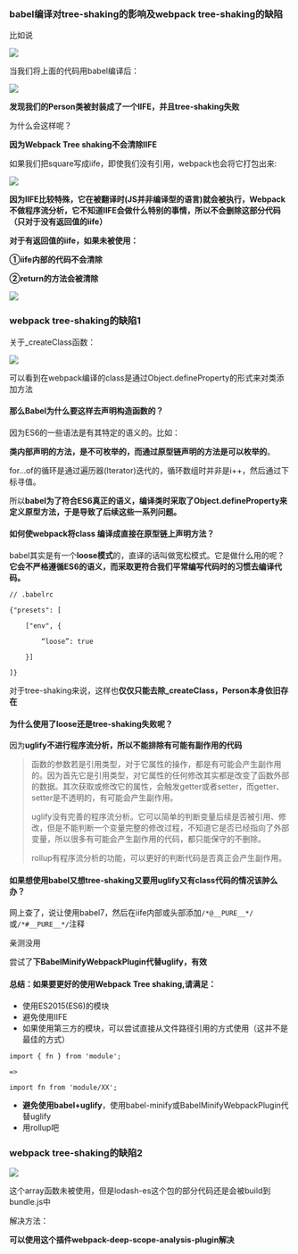 ### babel编译对tree-shaking的影响及webpack tree-shaking的缺陷

比如说

![](https://dfiles.tita.com/Portal/110006/045139b48d0243ab952c8a71a92e0c32.png)

当我们将上面的代码用babel编译后：

![](https://dfiles.tita.com/Portal/110006/502a61026f9443b9b9ca5d9cfa72892f.png)



**发现我们的Person类被封装成了一个IIFE，并且tree-shaking失败**



为什么会这样呢？

**因为Webpack Tree shaking不会清除IIFE**

如果我们把square写成iife，即使我们没有引用，webpack也会将它打包出来:

![](https://dfiles.tita.com/Portal/110006/042cebe7aced482db8f5b5103438d5a0.png)

**因为IIFE比较特殊，它在被翻译时(JS并非编译型的语言)就会被执行，Webpack不做程序流分析，它不知道IIFE会做什么特别的事情，所以不会删除这部分代码（只对于没有返回值的iife）**


**对于有返回值的iife，如果未被使用：**

**①iife内部的代码不会清除**

**②return的方法会被清除**


![](https://dfiles.tita.com/Portal/110006/c33d11a938a74252859d67f321a6b97c.png)


### webpack tree-shaking的缺陷1

关于_createClass函数：

![](https://dfiles.tita.com/Portal/110006/158c8cf8297e43af88042805f91b8a5d.png)



可以看到在webpack编译的class是通过Object.defineProperty的形式来对类添加方法



#### 那么Babel为什么要这样去声明构造函数的？

因为ES6的一些语法是有其特定的语义的。比如：

**类内部声明的方法，是不可枚举的，而通过原型链声明的方法是可以枚举的**。

for...of的循环是通过遍历器(Iterator)迭代的，循环数组时并非是i++，然后通过下标寻值。

所以**babel为了符合ES6真正的语义，编译类时采取了Object.defineProperty来定义原型方法，于是导致了后续这些一系列问题。**


#### 如何使webpack将class 编译成直接在原型链上声明方法？

babel其实是有一个**loose模式**的，直译的话叫做宽松模式。它是做什么用的呢？**它会不严格遵循ES6的语义，而采取更符合我们平常编写代码时的习惯去编译代码。**


```
// .babelrc

{"presets": [

    ["env", {
    
        “loose”: true
    
    }]

]}
```


对于tree-shaking来说，这样也**仅仅只能去除_createClass，Person本身依旧存在**



#### 为什么使用了loose还是tree-shaking失败呢？

因为**uglify不进行程序流分析，所以不能排除有可能有副作用的代码**

> 函数的参数若是引用类型，对于它属性的操作，都是有可能会产生副作用的。因为首先它是引用类型，对它属性的任何修改其实都是改变了函数外部的数据。其次获取或修改它的属性，会触发getter或者setter，而getter、setter是不透明的，有可能会产生副作用。
> 
> uglify没有完善的程序流分析。它可以简单的判断变量后续是否被引用、修改，但是不能判断一个变量完整的修改过程，不知道它是否已经指向了外部变量，所以很多有可能会产生副作用的代码，都只能保守的不删除。
> 
> rollup有程序流分析的功能，可以更好的判断代码是否真正会产生副作用。


#### 如果想使用babel又想tree-shaking又要用uglify又有class代码的情况该肿么办？

网上查了，说让使用babel7，然后在iife内部或头部添加`/*@__PURE__*/`或`/*#__PURE__*/`注释

亲测没用

尝试了**下BabelMinifyWebpackPlugin代替uglify，有效**



#### 总结：如果要更好的使用Webpack Tree shaking,请满足：

- 使用ES2015(ES6)的模块
- 避免使用IIFE
- 如果使用第三方的模块，可以尝试直接从文件路径引用的方式使用（这并不是最佳的方式）

```
import { fn } from 'module'; 

=> 

import fn from 'module/XX';
```

- **避免使用babel+uglify**，使用babel-minify或BabelMinifyWebpackPlugin代替uglify
- 用rollup吧


### webpack tree-shaking的缺陷2

![](https://dfiles.tita.com/Portal/110006/3f815011ef6947b39dfa71e1f5669264.png)

这个array函数未被使用，但是lodash-es这个包的部分代码还是会被build到bundle.js中

解决方法：

**可以使用这个插件webpack-deep-scope-analysis-plugin解决**

